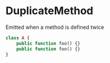 # DuplicateMethod

Emitted when a method is defined twice

```php
class A {
    public function foo() {}
    public function foo() {}
}
```
